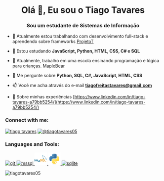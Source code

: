 <h1 align="center">Olá 👋, Eu sou o Tiago Tavares</h1>
<h3 align="center">Sou um estudante de Sistemas de Informação</h3>

- 🔭 Atualmente estou trabalhando com desenvolvimento full-stack e aprendendo sobre frameworks [ProjetoT](https://github.com/TiagoTavares05/ProjetoT)

- 🌱 Estou estudando **JavaScript, Python, HTML, CSS, C# e SQL**

- 👯 Atualmente, trabalho em uma escola ensinando programação e lógica para crianças. [MapleBear](https://santos.maplebear.com.br/pt/)

- 💬 Me pergunte sobre **Python, SQL, C#, JavaScript, HTML, CSS**

- 📫 Você me acha através do e-mail **tiagofreitastavares@gmail.com**

- 📄 Sobre minhas experiências [https://www.linkedin.com/in/tiago-tavares-a79bb5254/](https://www.linkedin.com/in/tiago-tavares-a79bb5254/)

<h3 align="left">Connect with me:</h3>
<p align="left">
<a href="https://linkedin.com/in/tiago tavares" target="blank"><img align="center" src="https://raw.githubusercontent.com/rahuldkjain/github-profile-readme-generator/master/src/images/icons/Social/linked-in-alt.svg" alt="tiago tavares" height="30" width="40" /></a>
<a href="https://instagram.com/@tiagotavares05" target="blank"><img align="center" src="https://raw.githubusercontent.com/rahuldkjain/github-profile-readme-generator/master/src/images/icons/Social/instagram.svg" alt="@tiagotavares05" height="30" width="40" /></a>
</p>

<h3 align="left">Languages and Tools:</h3>
<p align="left"> <a href="https://git-scm.com/" target="_blank" rel="noreferrer"> <img src="https://www.vectorlogo.zone/logos/git-scm/git-scm-icon.svg" alt="git" width="40" height="40"/> </a> <a href="https://www.microsoft.com/en-us/sql-server" target="_blank" rel="noreferrer"> <img src="https://www.svgrepo.com/show/303229/microsoft-sql-server-logo.svg" alt="mssql" width="40" height="40"/> </a> <a href="https://www.mysql.com/" target="_blank" rel="noreferrer"> <img src="https://raw.githubusercontent.com/devicons/devicon/master/icons/mysql/mysql-original-wordmark.svg" alt="mysql" width="40" height="40"/> </a> <a href="https://www.python.org" target="_blank" rel="noreferrer"> <img src="https://raw.githubusercontent.com/devicons/devicon/master/icons/python/python-original.svg" alt="python" width="40" height="40"/> </a> <a href="https://www.sqlite.org/" target="_blank" rel="noreferrer"> <img src="https://www.vectorlogo.zone/logos/sqlite/sqlite-icon.svg" alt="sqlite" width="40" height="40"/> </a> </p>

<p><img align="center" src="https://github-readme-stats.vercel.app/api/top-langs?username=tiagotavares05&show_icons=true&locale=en&layout=compact" alt="tiagotavares05" /></p>

<!---
- 👋 Hi, I’m @TiagoTavares05
- 👀 I’m interested in ...
- 🌱 I’m currently learning ...
- 💞️ I’m looking to collaborate on ...
- 📫 How to reach me ...
- 😄 Pronouns: ...
- ⚡ Fun fact: ...


TiagoTavares05/TiagoTavares05 is a ✨ special ✨ repository because its `README.md` (this file) appears on your GitHub profile.
You can click the Preview link to take a look at your changes.
--->
